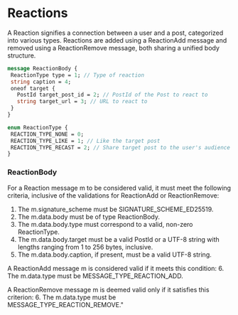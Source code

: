 # Reactions

A Reaction signifies a connection between a user and a post, categorized into various types.
Reactions are added using a ReactionAdd message and removed using a ReactionRemove message, both sharing a unified body structure.

```protobuf
message ReactionBody {
 ReactionType type = 1; // Type of reaction
 string caption = 4;
 oneof target {
   PostId target_post_id = 2; // PostId of the Post to react to
   string target_url = 3; // URL to react to
 }
}
```

```protobuf
enum ReactionType {
 REACTION_TYPE_NONE = 0;
 REACTION_TYPE_LIKE = 1; // Like the target post
 REACTION_TYPE_RECAST = 2; // Share target post to the user's audience
}
```

### ReactionBody
For a Reaction message m to be considered valid, it must meet the following criteria, inclusive of the validations for ReactionAdd or ReactionRemove:
1. The m.signature_scheme must be SIGNATURE_SCHEME_ED25519.
2. The m.data.body must be of type ReactionBody.
3. The m.data.body.type must correspond to a valid, non-zero ReactionType.
4. The m.data.body.target must be a valid PostId or a UTF-8 string with lengths ranging from 1 to 256 bytes, inclusive.
5. The m.data.body.caption, if present, must be a valid UTF-8 string.

A ReactionAdd message m is considered valid if it meets this condition:
6. The m.data.type must be MESSAGE_TYPE_REACTION_ADD.

A ReactionRemove message m is deemed valid only if it satisfies this criterion:
6. The m.data.type must be MESSAGE_TYPE_REACTION_REMOVE."

<!-- <Add Code Snippet > -->